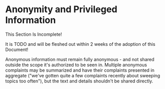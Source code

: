 # Anonymity and Privileged Information

<div class="warning">
This Section Is Incomplete! 

It is TODO and will be fleshed out within 2 weeks of the adoption of this Document!
</div>

Anonymous information must remain fully anonymous - and not shared outside the scope it's authorized to be seen in. Multiple anonymous complaints may be summarized and have their complaints presented in aggregate ("we've gotten quite a few complaints recently about sweeping topics too often"), but the text and details shouldn't be shared directly.